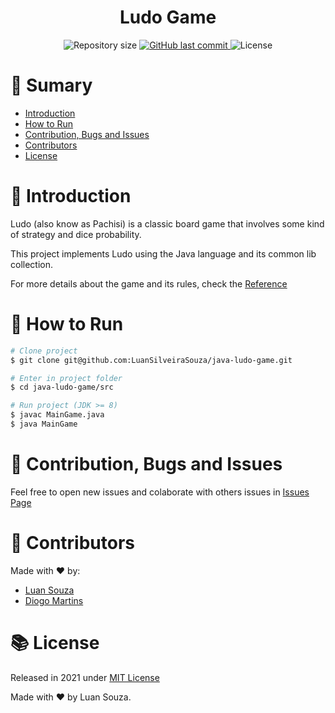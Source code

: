 <h1 align="center" style="display:flex;align-items:center;justify-content:center;">
Ludo Game
</h1>

<p  align="center">
  <img  alt="Repository size"  src="https://img.shields.io/github/repo-size/LuanSilveiraSouza/java-ludo-game?color=282A36&style=for-the-badge">

  <a  href="https://github.com/LuanSilveiraSouza/java-ludo-game/commits/main">
    <img  alt="GitHub last commit"  src="https://img.shields.io/github/last-commit/LuanSilveiraSouza/java-ludo-game?color=282A36&style=for-the-badge">
  </a>

  <img  alt="License"  src="https://img.shields.io/badge/license-MIT-282A36?&style=for-the-badge">
</p>

# :pushpin: Sumary

* [Introduction](#paperclip-introduction)
* [How to Run](#rocket-how-to-run)
* [Contribution, Bugs and Issues](#bug-contribution-bugs-and-issues)
* [Contributors](#frowning_person-contributors)
* [License](#books-license)

# :paperclip: Introduction

Ludo (also know as Pachisi) is a classic board game that involves some kind of strategy and dice probability. 

This project implements Ludo using the Java language and its common lib collection.

For more details about the game and its rules, check the [Reference](https://en.wikipedia.org/wiki/Ludo_(board_game))

# :rocket: How to Run

```bash
# Clone project
$ git clone git@github.com:LuanSilveiraSouza/java-ludo-game.git

# Enter in project folder
$ cd java-ludo-game/src

# Run project (JDK >= 8)
$ javac MainGame.java
$ java MainGame

```

# :bug: Contribution, Bugs and Issues

Feel free to open new issues and colaborate with others issues in [Issues Page](https://github.com/LuanSilveiraSouza/java-ludo-game/issues)

# :frowning_person: Contributors

Made with :heart: by:

- [Luan Souza](https://github.com/LuanSilveiraSouza)
- [Diogo Martins](https://github.com/diogovsmartins)

# :books: License

Released in 2021 under [MIT License](https://opensource.org/licenses/MIT)

Made with :heart: by Luan Souza.
